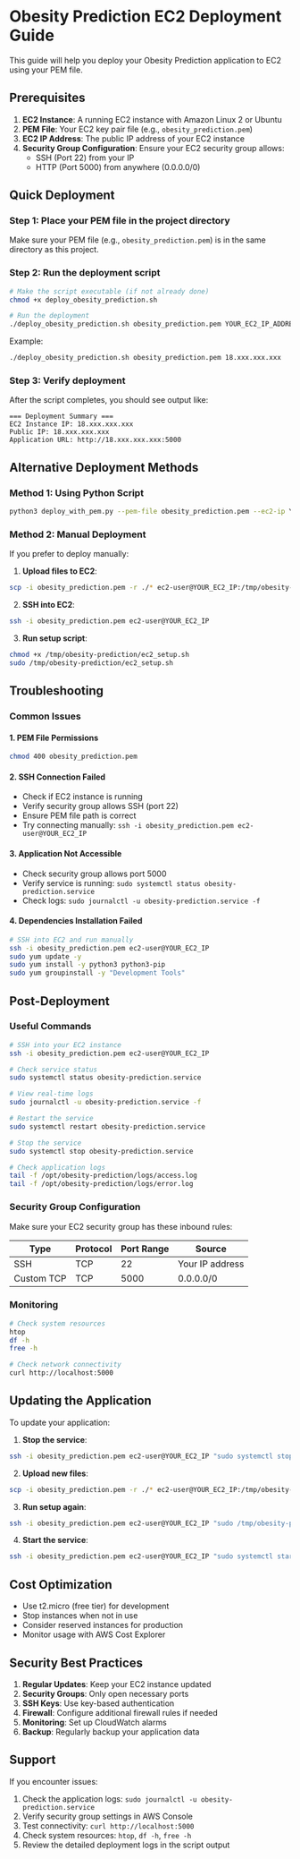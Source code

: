 # Obesity Prediction EC2 Deployment Guide

This guide will help you deploy your Obesity Prediction application to EC2 using your PEM file.

## Prerequisites

1. **EC2 Instance**: A running EC2 instance with Amazon Linux 2 or Ubuntu
2. **PEM File**: Your EC2 key pair file (e.g., `obesity_prediction.pem`)
3. **EC2 IP Address**: The public IP address of your EC2 instance
4. **Security Group Configuration**: Ensure your EC2 security group allows:
   - SSH (Port 22) from your IP
   - HTTP (Port 5000) from anywhere (0.0.0.0/0)

## Quick Deployment

### Step 1: Place your PEM file in the project directory

Make sure your PEM file (e.g., `obesity_prediction.pem`) is in the same directory as this project.

### Step 2: Run the deployment script

```bash
# Make the script executable (if not already done)
chmod +x deploy_obesity_prediction.sh

# Run the deployment
./deploy_obesity_prediction.sh obesity_prediction.pem YOUR_EC2_IP_ADDRESS
```

Example:
```bash
./deploy_obesity_prediction.sh obesity_prediction.pem 18.xxx.xxx.xxx
```

### Step 3: Verify deployment

After the script completes, you should see output like:
```
=== Deployment Summary ===
EC2 Instance IP: 18.xxx.xxx.xxx
Public IP: 18.xxx.xxx.xxx
Application URL: http://18.xxx.xxx.xxx:5000
```

## Alternative Deployment Methods

### Method 1: Using Python Script

```bash
python3 deploy_with_pem.py --pem-file obesity_prediction.pem --ec2-ip YOUR_EC2_IP
```

### Method 2: Manual Deployment

If you prefer to deploy manually:

1. **Upload files to EC2**:
```bash
scp -i obesity_prediction.pem -r ./* ec2-user@YOUR_EC2_IP:/tmp/obesity-prediction/
```

2. **SSH into EC2**:
```bash
ssh -i obesity_prediction.pem ec2-user@YOUR_EC2_IP
```

3. **Run setup script**:
```bash
chmod +x /tmp/obesity-prediction/ec2_setup.sh
sudo /tmp/obesity-prediction/ec2_setup.sh
```

## Troubleshooting

### Common Issues

#### 1. PEM File Permissions
```bash
chmod 400 obesity_prediction.pem
```

#### 2. SSH Connection Failed
- Check if EC2 instance is running
- Verify security group allows SSH (port 22)
- Ensure PEM file path is correct
- Try connecting manually: `ssh -i obesity_prediction.pem ec2-user@YOUR_EC2_IP`

#### 3. Application Not Accessible
- Check security group allows port 5000
- Verify service is running: `sudo systemctl status obesity-prediction.service`
- Check logs: `sudo journalctl -u obesity-prediction.service -f`

#### 4. Dependencies Installation Failed
```bash
# SSH into EC2 and run manually
ssh -i obesity_prediction.pem ec2-user@YOUR_EC2_IP
sudo yum update -y
sudo yum install -y python3 python3-pip
sudo yum groupinstall -y "Development Tools"
```

## Post-Deployment

### Useful Commands

```bash
# SSH into your EC2 instance
ssh -i obesity_prediction.pem ec2-user@YOUR_EC2_IP

# Check service status
sudo systemctl status obesity-prediction.service

# View real-time logs
sudo journalctl -u obesity-prediction.service -f

# Restart the service
sudo systemctl restart obesity-prediction.service

# Stop the service
sudo systemctl stop obesity-prediction.service

# Check application logs
tail -f /opt/obesity-prediction/logs/access.log
tail -f /opt/obesity-prediction/logs/error.log
```

### Security Group Configuration

Make sure your EC2 security group has these inbound rules:

| Type | Protocol | Port Range | Source |
|------|----------|------------|--------|
| SSH | TCP | 22 | Your IP address |
| Custom TCP | TCP | 5000 | 0.0.0.0/0 |

### Monitoring

```bash
# Check system resources
htop
df -h
free -h

# Check network connectivity
curl http://localhost:5000
```

## Updating the Application

To update your application:

1. **Stop the service**:
```bash
ssh -i obesity_prediction.pem ec2-user@YOUR_EC2_IP "sudo systemctl stop obesity-prediction.service"
```

2. **Upload new files**:
```bash
scp -i obesity_prediction.pem -r ./* ec2-user@YOUR_EC2_IP:/tmp/obesity-prediction/
```

3. **Run setup again**:
```bash
ssh -i obesity_prediction.pem ec2-user@YOUR_EC2_IP "sudo /tmp/obesity-prediction/ec2_setup.sh"
```

4. **Start the service**:
```bash
ssh -i obesity_prediction.pem ec2-user@YOUR_EC2_IP "sudo systemctl start obesity-prediction.service"
```

## Cost Optimization

- Use t2.micro (free tier) for development
- Stop instances when not in use
- Consider reserved instances for production
- Monitor usage with AWS Cost Explorer

## Security Best Practices

1. **Regular Updates**: Keep your EC2 instance updated
2. **Security Groups**: Only open necessary ports
3. **SSH Keys**: Use key-based authentication
4. **Firewall**: Configure additional firewall rules if needed
5. **Monitoring**: Set up CloudWatch alarms
6. **Backup**: Regularly backup your application data

## Support

If you encounter issues:

1. Check the application logs: `sudo journalctl -u obesity-prediction.service`
2. Verify security group settings in AWS Console
3. Test connectivity: `curl http://localhost:5000`
4. Check system resources: `htop`, `df -h`, `free -h`
5. Review the detailed deployment logs in the script output 